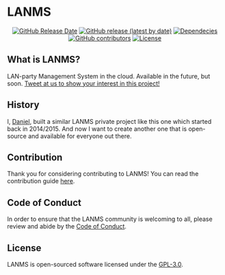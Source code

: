 # LANMS

<p align="center">
    <a href="https://github.com/kilobyteno/LANMS"><img alt="GitHub Release Date" src="https://img.shields.io/github/release-date/kilobyteno/lanms"></a>
    <a href="https://github.com/kilobyteno/LANMS"><img alt="GitHub release (latest by date)" src="https://img.shields.io/github/v/release/kilobyteno/lanms"></a>
    <a href="https://libraries.io/github/kilobyteno/LANMS"><img src="https://img.shields.io/librariesio/github/kilobyteno/lanms" alt="Dependecies"></a>
    <a href="https://libraries.io/github/kilobyteno/LANMS"><img alt="GitHub contributors" src="https://img.shields.io/github/contributors/kilobyteno/lanms"></a>
    <a href="https://github.com/kilobyteno/LANMS"><img src="https://img.shields.io/github/license/kilobyteno/lanms" alt="License"></a>
</p>

## What is LANMS?
LAN-party Management System in the cloud. Available in the future, but soon. [Tweet at us to show your interest in this project!](https://twitter.com/kilobyteno)

## History

I, [Daniel](https://github.com/DanielRTRD), built a similar LANMS private project like this one which started back in 2014/2015. And now I want to create another one that is open-source and available for everyone out there.

## Contribution

Thank you for considering contributing to LANMS! You can read the contribution guide [here](CONTRIBUTING.md).

## Code of Conduct

In order to ensure that the LANMS community is welcoming to all, please review and abide by the [Code of Conduct](CODE_OF_CONDUCT.md).


## License

LANMS is open-sourced software licensed under the [GPL-3.0](LICENSE.md).
